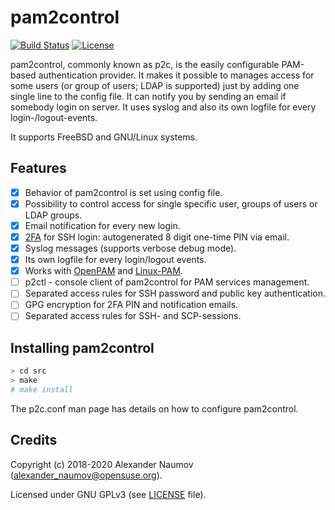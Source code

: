# pam2control
[![Build Status](https://travis-ci.org/alexander-naumov/pam2control.svg?branch=master)](https://travis-ci.org/alexander-naumov/pam2control)
[![License](https://img.shields.io/github/license/alexander-naumov/pam2control)](https://github.com/alexander-naumov/pam2control/LICENSE)

pam2control, commonly known as p2c, is the easily configurable PAM-based
authentication provider.
It makes it possible to manages access for some users (or group of users;
LDAP is supported) just by adding one single line to the config file.
It can notify you by sending an email if somebody login on server.
It uses syslog and also its own logfile for every login-/logout-events.

It supports FreeBSD and GNU/Linux systems.

## Features
- [x] Behavior of pam2control is set using config file.
- [x] Possibility to control access for single specific user, groups of users or LDAP groups.
- [x] Email notification for every new login.
- [x] [2FA](https://en.wikipedia.org/wiki/Multi-factor_authentication) for SSH login: autogenerated 8 digit one-time PIN via email.
- [x] Syslog messages (supports verbose debug mode).
- [x] Its own logfile for every login/logout events.
- [x] Works with [OpenPAM](https://www.openpam.org/) and [Linux-PAM](http://www.linux-pam.org/).
- [ ] p2ctl - console client of pam2control for PAM services management.
- [ ] Separated access rules for SSH password and public key authentication.
- [ ] GPG encryption for 2FA PIN and notification emails.
- [ ] Separated access rules for SSH- and SCP-sessions.

## Installing pam2control
```bash
> cd src
> make
# make install
```
The p2c.conf man page has details on how to configure pam2control.

## Credits

Copyright (c) 2018-2020 Alexander Naumov (alexander_naumov@opensuse.org).

Licensed under GNU GPLv3 (see [LICENSE](https://github.com/alexander-naumov/pam2control/blob/master/LICENSE) file).
